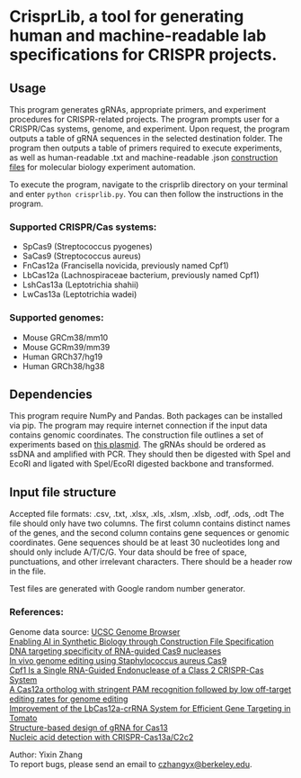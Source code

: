 # CrisprLib, a tool for generating human and machine-readable lab specifications for CRISPR projects.

## Usage
This program generates gRNAs, appropriate primers, and experiment procedures for CRISPR-related projects. The program prompts user for a CRISPR/Cas systems, genome, and experiment. Upon request, the program outputs a table of gRNA sequences in the selected destination folder. The program then outputs a table of primers required to execute experiments, as well as human-readable .txt and machine-readable .json [construction files](https://doi.org/10.1101/2023.06.28.546630) for molecular biology experiment automation.

To execute the program, navigate to the crisprlib directory on your terminal and enter ```python crisprlib.py```.
You can then follow the instructions in the program.

### Supported CRISPR/Cas systems:
- SpCas9 (Streptococcus pyogenes)
- SaCas9 (Streptococcus aureus)
- FnCas12a (Francisella novicida, previously named Cpf1)
- LbCas12a (Lachnospiraceae bacterium, previously named Cpf1)
- LshCas13a (Leptotrichia shahii)
- LwCas13a (Leptotrichia wadei)
### Supported genomes:
- Mouse GRCm38/mm10
- Mouse GCRm39/mm39
- Human GRCh37/hg19
- Human GRCh38/hg38

## Dependencies
This program require NumPy and Pandas. Both packages can be installed via pip.
The program may require internet connection if the input data contains genomic coordinates.
The construction file outlines a set of experiments based on [this plasmid](https://www.addgene.org/62226/). The gRNAs should be ordered as ssDNA and amplified with PCR. They should then be digested with SpeI and EcoRI and ligated with SpeI/EcoRI digested backbone and transformed.

## Input file structure
Accepted file formats: .csv, .txt, .xlsx, .xls, .xlsm, .xlsb, .odf, .ods, .odt
The file should only have two columns. The first column contains distinct names of the genes, and the second column contains gene sequences or genomic coordinates. Gene sequences should be at least 30 nucleotides long and should only include A/T/C/G. Your data should be free of space, punctuations, and other irrelevant characters. There should be a header row in the file.

Test files are generated with Google random number generator.

### References:
Genome data source: [UCSC Genome Browser](https://genome.ucsc.edu)  
[Enabling AI in Synthetic Biology through Construction File Specification](https://doi.org/10.1101/2023.06.28.546630)  
[DNA targeting specificity of RNA-guided Cas9 nucleases](https://doi.org/10.1038/nbt.2647)  
[In vivo genome editing using Staphylococcus aureus Cas9](https://doi.org/10.1038/nature14299)  
[Cpf1 Is a Single RNA-Guided Endonuclease of a Class 2 CRISPR-Cas System](https://doi.org/10.1016/j.cell.2015.09.038)  
[A Cas12a ortholog with stringent PAM recognition followed by low off-target editing rates for genome editing](https://doi.org/10.1186/s13059-020-01989-2)  
[Improvement of the LbCas12a-crRNA System for Efficient Gene Targeting in Tomato](https://doi.org/10.3389/fpls.2021.722552)  
[Structure-based design of gRNA for Cas13](https://doi.org/10.1038/s41598-020-68459-4)  
[Nucleic acid detection with CRISPR-Cas13a/C2c2](https://doi.org/10.1126/science.aam9321)  

Author: Yixin Zhang  
To report bugs, please send an email to czhangyx@berkeley.edu.